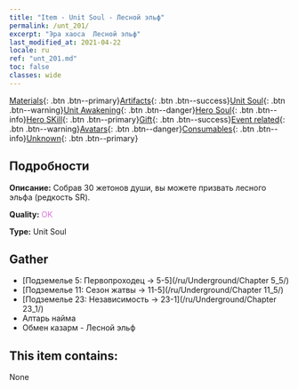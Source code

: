 ```yaml
---
title: "Item - Unit Soul - Лесной эльф"
permalink: /unt_201/
excerpt: "Эра хаоса  Лесной эльф"
last_modified_at: 2021-04-22
locale: ru
ref: "unt_201.md"
toc: false
classes: wide
---
```

 [Materials](/ItemsRU/){: .btn .btn--primary}[Artifacts](/ItemsRU/Artifacts/){: .btn .btn--success}[Unit Soul](/ItemsRU/UnitSoul/){: .btn .btn--warning}[Unit Awakening](/ItemsRU/UnitAwakening/){: .btn .btn--danger}[Hero Soul](/ItemsRU/HeroSoul/){: .btn .btn--info}[Hero SKill](/ItemsRU/HeroSkill/){: .btn .btn--primary}[Gift](/ItemsRU/Gift/){: .btn .btn--success}[Event related](/ItemsRU/Events/){: .btn .btn--warning}[Avatars](/ItemsRU/Avatars/){: .btn .btn--danger}[Consumables](/ItemsRU/Consumables/){: .btn .btn--info}[Unknown](/ItemsRU/Unknown/){: .btn .btn--primary}

## Подробности
 **Описание:** Собрав 30 жетонов души, вы можете призвать лесного эльфа (редкость SR).

 **Quality:** <span style="color: #DA70D6">OK</span>

 **Type:** Unit Soul

## Gather

*    [Подземелье 5: Первопроходец -> 5-5](/ru/Underground/Chapter 5_5/) 
*    [Подземелье 11: Сезон жатвы -> 11-5](/ru/Underground/Chapter 11_5/) 
*    [Подземелье 23: Независимость -> 23-1](/ru/Underground/Chapter 23_1/) 
*    Алтарь найма 
*    Обмен казарм - Лесной эльф 

## This item contains:

  None

